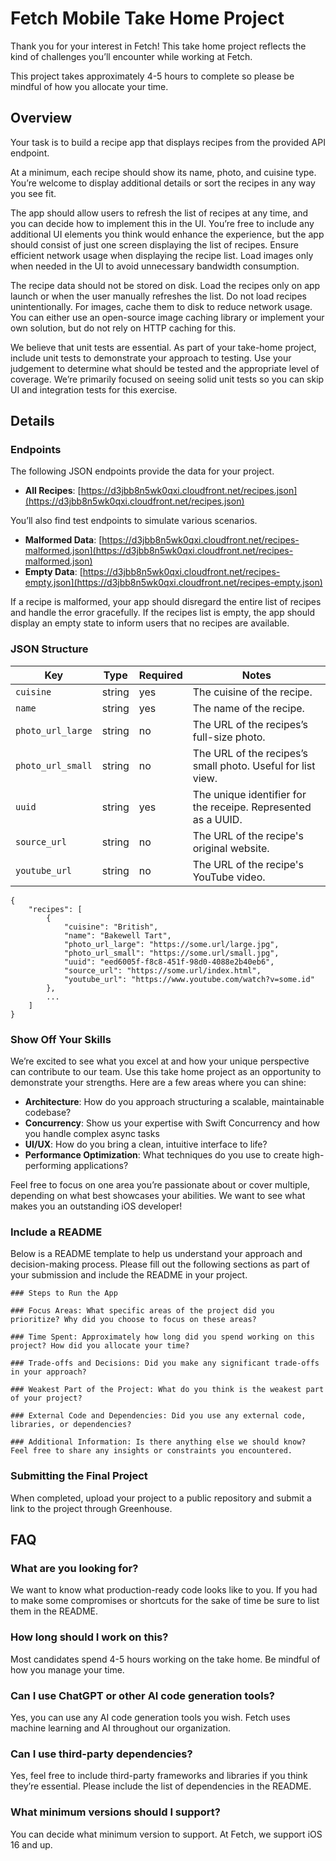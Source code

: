 Fetch Mobile Take Home Project
==============================

Thank you for your interest in Fetch! This take home project reflects the kind of challenges you’ll encounter while working at Fetch.

This project takes approximately 4-5 hours to complete so please be mindful of how you allocate your time.

Overview
--------

Your task is to build a recipe app that displays recipes from the provided API endpoint.

At a minimum, each recipe should show its name, photo, and cuisine type. You’re welcome to display additional details or sort the recipes in any way you see fit.

The app should allow users to refresh the list of recipes at any time, and you can decide how to implement this in the UI. You’re free to include any additional UI elements you think would enhance the experience, but the app should consist of just one screen displaying the list of recipes. Ensure efficient network usage when displaying the recipe list. Load images only when needed in the UI to avoid unnecessary bandwidth consumption.

The recipe data should not be stored on disk. Load the recipes only on app launch or when the user manually refreshes the list. Do not load recipes unintentionally. For images, cache them to disk to reduce network usage. You can either use an open-source image caching library or implement your own solution, but do not rely on HTTP caching for this.

We believe that unit tests are essential. As part of your take-home project, include unit tests to demonstrate your approach to testing. Use your judgement to determine what should be tested and the appropriate level of coverage. We’re primarily focused on seeing solid unit tests so you can skip UI and integration tests for this exercise.

Details
-------

### Endpoints

The following JSON endpoints provide the data for your project.

*   **All Recipes**: [https://d3jbb8n5wk0qxi.cloudfront.net/recipes.json](https://d3jbb8n5wk0qxi.cloudfront.net/recipes.json)

You’ll also find test endpoints to simulate various scenarios.

*   **Malformed Data**: [https://d3jbb8n5wk0qxi.cloudfront.net/recipes-malformed.json](https://d3jbb8n5wk0qxi.cloudfront.net/recipes-malformed.json)
*   **Empty Data**: [https://d3jbb8n5wk0qxi.cloudfront.net/recipes-empty.json](https://d3jbb8n5wk0qxi.cloudfront.net/recipes-empty.json)

If a recipe is malformed, your app should disregard the entire list of recipes and handle the error gracefully. If the recipes list is empty, the app should display an empty state to inform users that no recipes are available.

### JSON Structure

| Key | Type | Required | Notes | 
| --- | ---- | -------- | ----- | 
| `cuisine` | string | yes | The cuisine of the recipe. |
| `name` | string | yes | The name of the recipe. |
| `photo_url_large` | string | no | The URL of the recipes’s full-size photo. |
| `photo_url_small` | string | no | The URL of the recipes’s small photo. Useful for list view. |
| `uuid` | string | yes | The unique identifier for the receipe. Represented as a UUID. |
| `source_url` | string | no | The URL of the recipe's original website. |
| `youtube_url`| string | no | The URL of the recipe's YouTube video. |

    {
        "recipes": [
            {
                "cuisine": "British",
                "name": "Bakewell Tart",
                "photo_url_large": "https://some.url/large.jpg",
                "photo_url_small": "https://some.url/small.jpg",
                "uuid": "eed6005f-f8c8-451f-98d0-4088e2b40eb6",
                "source_url": "https://some.url/index.html",
                "youtube_url": "https://www.youtube.com/watch?v=some.id"
            },
            ...
        ]
    }

### Show Off Your Skills

We’re excited to see what you excel at and how your unique perspective can contribute to our team. Use this take home project as an opportunity to demonstrate your strengths. Here are a few areas where you can shine:

*   **Architecture**: How do you approach structuring a scalable, maintainable codebase?
*   **Concurrency**: Show us your expertise with Swift Concurrency and how you handle complex async tasks
*   **UI/UX**: How do you bring a clean, intuitive interface to life?
*   **Performance Optimization**: What techniques do you use to create high-performing applications?

Feel free to focus on one area you’re passionate about or cover multiple, depending on what best showcases your abilities. We want to see what makes you an outstanding iOS developer!

### Include a README

Below is a README template to help us understand your approach and decision-making process. Please fill out the following sections as part of your submission and include the README in your project.

    ### Steps to Run the App
    
    ### Focus Areas: What specific areas of the project did you prioritize? Why did you choose to focus on these areas?
    
    ### Time Spent: Approximately how long did you spend working on this project? How did you allocate your time?
    
    ### Trade-offs and Decisions: Did you make any significant trade-offs in your approach?
    
    ### Weakest Part of the Project: What do you think is the weakest part of your project?
    
    ### External Code and Dependencies: Did you use any external code, libraries, or dependencies?
    
    ### Additional Information: Is there anything else we should know? Feel free to share any insights or constraints you encountered.

### Submitting the Final Project

When completed, upload your project to a public repository and submit a link to the project through Greenhouse.

FAQ
---

### What are you looking for?

We want to know what production-ready code looks like to you. If you had to make some compromises or shortcuts for the sake of time be sure to list them in the README.

### How long should I work on this?

Most candidates spend 4-5 hours working on the take home. Be mindful of how you manage your time.

### Can I use ChatGPT or other AI code generation tools?

Yes, you can use any AI code generation tools you wish. Fetch uses machine learning and AI throughout our organization.

### Can I use third-party dependencies?

Yes, feel free to include third-party frameworks and libraries if you think they’re essential. Please include the list of dependencies in the README.

### What minimum versions should I support?

You can decide what minimum version to support. At Fetch, we support iOS 16 and up.
